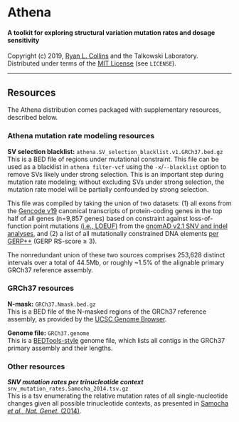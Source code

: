 # Athena
#### A toolkit for exploring structural variation mutation rates and dosage sensitivity

Copyright (c) 2019, [Ryan L. Collins](mailto:rlcollins@g.harvard.edu) and the Talkowski Laboratory.  
Distributed under terms of the [MIT License](/LICENSE) (see `LICENSE`).  

---  

## Resources

The Athena distribution comes packaged with supplementary resources, described below.  

### Athena mutation rate modeling resources  

**SV selection blacklist:** `athena.SV_selection_blacklist.v1.GRCh37.bed.gz`  
This is a BED file of regions under mutational constraint. This file can be used as a blacklist in `athena filter-vcf` using the `-x`/`--blacklist` option to remove SVs likely under strong selection. This is an important step during mutation rate modeling; without excluding SVs under strong selection, the mutation rate model will be partially confounded by strong selection.    

This file was compiled by taking the union of two datasets: (1) all exons from the [Gencode v19](https://www.gencodegenes.org/human/release_19.html) canonical transcripts of protein-coding genes in the top half of all genes (n=9,857 genes) based on constraint against loss-of-function point mutations [(i.e., LOEUF)](https://gnomad.broadinstitute.org/downloads) from the [gnomAD v2.1 SNV and indel analyses](https://broad.io/gnomad_lof), and (2) a list of all mutationally constrained DNA elements [per GERP++](https://journals.plos.org/ploscompbiol/article?id=10.1371/journal.pcbi.1001025) (GERP RS-score ≥ 3).  

The nonredundant union of these two sources comprises 253,628 distinct intervals over a total of 44.5Mb, or roughly \~1.5% of the alignable primary GRCh37 reference assembly.  

### GRCh37 resources  

**N-mask:** `GRCh37.Nmask.bed.gz`  
This is a BED file of the N-masked regions of the GRCh37 reference assembly, as provided by the [UCSC Genome Browser](http://genome.ucsc.edu).  

**Genome file:** `GRCh37.genome`  
This is a [BEDTools-style](https://bedtools.readthedocs.io/en/latest/content/tools/genomecov.html) genome file, which lists all contigs in the GRCh37 primary assembly and their lengths.  

### Other resources  

***SNV mutation rates per trinucleotide context*** `snv_mutation_rates.Samocha_2014.tsv.gz`  
This is a tsv enumerating the relative mutation rates of all single-nucleotide changes given all possible trinucleotide contexts, as presented in [Samocha _et al._, _Nat. Genet._ (2014)](https://www.ncbi.nlm.nih.gov/pubmed/25086666).  
